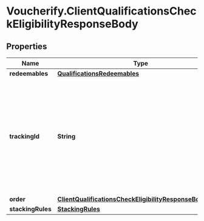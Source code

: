 # Voucherify.ClientQualificationsCheckEligibilityResponseBody

## Properties

Name | Type | Description | Notes
------------ | ------------- | ------------- | -------------
**redeemables** | [**QualificationsRedeemables**](QualificationsRedeemables.md) |  | [optional] 
**trackingId** | **String** | This identifier is generated during voucher qualification based on your internal id (e.g., email, database ID). This is a hashed customer source ID. | [optional] 
**order** | [**ClientQualificationsCheckEligibilityResponseBodyOrder**](ClientQualificationsCheckEligibilityResponseBodyOrder.md) |  | [optional] 
**stackingRules** | [**StackingRules**](StackingRules.md) |  | [optional] 



